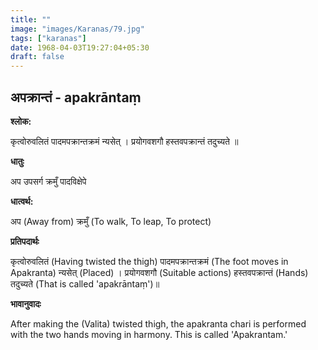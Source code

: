 ```yaml
---
title: ""
image: "images/Karanas/79.jpg"
tags: ["karanas"]
date: 1968-04-03T19:27:04+05:30
draft: false
---
```


## अपक्रान्तं - apakrāntaṃ

**श्लोक:**

कृत्वोरुवलितं पादमपक्रान्तक्रमं न्यसेत् । प्रयोगवशगौ हस्तवपक्रान्तं तदुच्यते ॥

**धातुः**

अप उपसर्ग​
क्रमुँ पादविक्षेपे

**धात्वर्थ:**

अप (Away from)
क्रमुँ (To walk, To leap, To protect)

**प्रतिपदार्थः**

कृत्वोरुवलितं (Having twisted the thigh) पादमपक्रान्तक्रमं (The foot moves in Apakranta) न्यसेत् (Placed) । प्रयोगवशगौ (Suitable actions) हस्तवपक्रान्तं (Hands) तदुच्यते (That is called 'apakrāntaṃ')॥

**भावानुवादः**

After making the (Valita) twisted thigh, the apakranta chari is performed with the two hands moving in harmony. This is called 'Apakrantam.'
